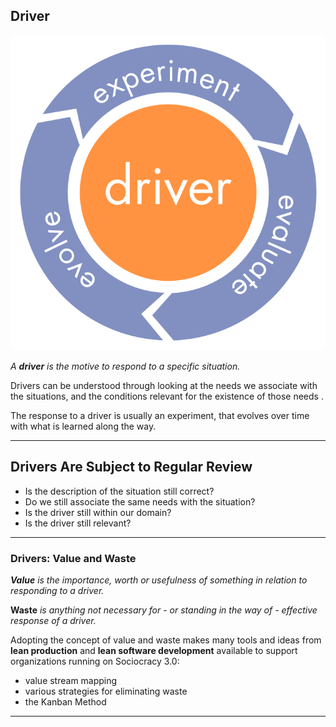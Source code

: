 ## Driver

![right,fit](img/experiments/kaizen.png)

_A **driver** is the motive to respond to a specific situation._

Drivers can be understood through looking at the needs we associate with the situations, and the conditions relevant for the existence of those needs .

The response to a driver is usually an experiment, that evolves over time with what is learned along the way.


---

## Drivers Are Subject to Regular Review ##

* Is the description of the situation still correct?
* Do we still associate the same needs with the situation?
* Is the driver still within our domain?
* Is the driver still relevant?

---

### Drivers: Value and Waste ###

_**Value** is the importance, worth or usefulness of something in relation to responding to a driver._

**Waste** _is anything not necessary for - or standing in the way of - effective response of a driver._

Adopting the concept of value and waste makes many tools and ideas from **lean production** and **lean software development** available to support organizations running on Sociocracy 3.0:

* value stream mapping
* various strategies for eliminating waste
* the Kanban Method

---



